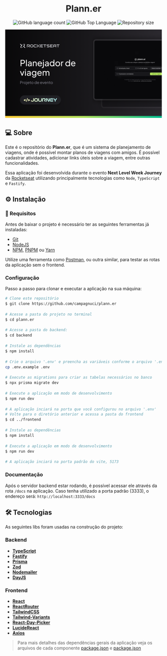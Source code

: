 <h1 align="center">
  Plann.er
</h1>

<p align="center">
  <img alt="GitHub language count" src="https://img.shields.io/github/languages/count/campagnuci/plann.er">
  <img alt="GitHub Top Language" src="https://img.shields.io/github/languages/top/campagnuci/plann.er" />
  <img alt="Repository size" src="https://img.shields.io/github/repo-size/campagnuci/plann.er">
</p>

<p>
  <img src=".github/cover.png" alt="Capa do projeto" />
</p>

## 💻 Sobre

Este é o repositório do **Plann.er**, que é um sistema de planejamento de viagens, onde é possível montar planos de viagens com amigos. É possível cadastrar atividades, adicionar links úteis sobre a viagem, entre outras funcionalidades.

Essa aplicação foi desenvolvida durante o evento **Next Level Week Journey** da [Rocketseat](https://www.rocketseat.com.br/) utilizando principalmente tecnologias como `Node`, `TypeScript` e `Fastify`.


<!--
## 🔗 Deploy
O deploy da aplicação pode ser acessada através da seguinte URL base:
-->

## ⚙ Instalação

### 📝 Requisitos

Antes de baixar o projeto é necessário ter as seguintes ferramentas já instaladas:

* [Git](https://git-scm.com)
* [NodeJS](https://nodejs.org/en/)
* [NPM](https://www.npmjs.com/), [PNPM](https://pnpm.io/pt/) ou [Yarn](https://yarnpkg.com/)

Utilize uma ferramenta como [Postman](https://www.postman.com/), ou outra similar, para testar as rotas da aplicação sem o frontend.

### Configuração

Passo a passo para clonar e executar a aplicação na sua máquina:

```bash
# Clone este repositório
$ git clone https://github.com/campagnuci/plann.er

# Acesse a pasta do projeto no terminal
$ cd plann.er

# Acesse a pasta do backend:
$ cd backend

# Instale as dependências
$ npm install

# Crie o arquivo '.env' e preencha as variáveis conforme o arquivo '.env.example'
cp .env.example .env

# Execute as migrations para criar as tabelas necessários no banco
$ npx prisma migrate dev

# Execute a aplicação em modo de desenvolvimento
$ npm run dev

# A aplicação inciará na porta que você configurou no arquivo '.env'
# Volte para o diretório anterior e acessa a pasta do frontend
$ cd ../frontend

# Instale as dependências
$ npm install

# Execute a aplicação em modo de desenvolvimento
$ npm run dev

# A aplicação inciará na porta padrão do vite, 5173
```

### Documentação

Após o servidor backend estar rodando, é possível acessar ele através da rota `/docs` na aplicação. Caso tenha utilizado a porta padrão (3333), o endereço será: `http://localhost:3333/docs`

## 🛠 Tecnologias

As seguintes libs foram usadas na construção do projeto:

### Backend
- **[TypeScript](https://www.typescriptlang.org/)**
- **[Fastify](https://fastify.dev/)**
- **[Prisma](https://www.prisma.io/)**
- **[Zod](https://zod.dev/)**
- **[Nodemailer](https://nodemailer.com/)**
- **[DayJS](https://day.js.org/)**

### Frontend
- **[React](https://react.dev/)**
- **[ReactRouter](https://reactrouter.com/en/main)**
- **[TailwindCSS](https://tailwindcss.com/)**
- **[Tailwind-Variants](https://www.tailwind-variants.org/)**
- **[React-Day-Picker](https://daypicker.dev/)**
- **[LucideReact](https://lucide.dev/guide/packages/lucide-react)**
- **[Axios](https://axios-http.com/)**

> Para mais detalhes das dependências gerais da aplicação veja os arquivos de cada componente [package.json](./backend/package.json) e [package.json](./frontend/package.json)
